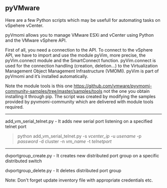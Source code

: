 **pyVMware**
--------

Here are a few Python scripts which may be usefull for automating tasks on vSpehere vCenter.

pyVmomi allows you to manage VMware ESXi and vCenter using Python and the VMware vSphere API.

First of all, you need a connection to the API. To connect to the vSphere API, we have to import and use the module pyVim, more precise, the pyVim.connect module and the SmartConnect function. pyVim.connect is used for the connection handling (creation, deletion…) to the Virtualization Management Object Management Infrastructure (VMOMI). pyVim is part of pyVmomi and it’s installed automatically.

Note the module tools is this one https://github.com/vmware/pyvmomi-community-samples/tree/master/samples/tools not the one you obtain installing it through pip.
The script was created by modifying the samples provided by pyvmomi-community which are delivered with module tools required.


----------
add_vm_serial_telnet.py - It adds new serial port listening on a specified telnet port

> python add_vm_serial_telnet.py -s *vcenter_ip* -u *usename* -p *password* -d cluster -n *vm_name* -t *telnetport*

----------


dvportgroup_create.py - It creates new distributed port group on a specific distributed switch

dvportgroup_delete.py - It deletes distributed port group

Note: Don't forget update inventory file with appropriate credentials etc.

